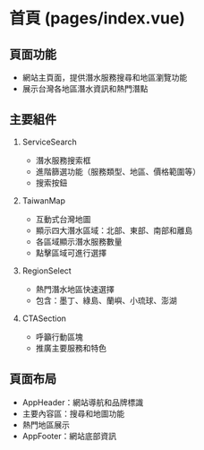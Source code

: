 # 首頁 (pages/index.vue)

## 頁面功能
- 網站主頁面，提供潛水服務搜尋和地區瀏覽功能
- 展示台灣各地區潛水資訊和熱門潛點

## 主要組件
1. ServiceSearch
   - 潛水服務搜索框
   - 進階篩選功能（服務類型、地區、價格範圍等）
   - 搜索按鈕

2. TaiwanMap
   - 互動式台灣地圖
   - 顯示四大潛水區域：北部、東部、南部和離島
   - 各區域顯示潛水服務數量
   - 點擊區域可進行選擇

3. RegionSelect
   - 熱門潛水地區快速選擇
   - 包含：墨丁、綠島、蘭嶼、小琉球、澎湖

4. CTASection
   - 呼籲行動區塊
   - 推廣主要服務和特色

## 頁面布局
- AppHeader：網站導航和品牌標識
- 主要內容區：搜尋和地圖功能
- 熱門地區展示
- AppFooter：網站底部資訊
